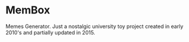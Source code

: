 # MemBox
Memes Generator. Just a nostalgic university toy project created in early 2010's and partially updated in 2015.
